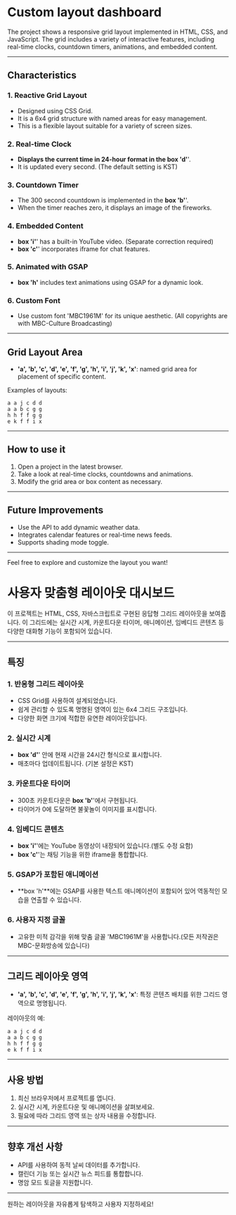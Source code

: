 # Custom layout dashboard

The project shows a responsive grid layout implemented in HTML, CSS, and JavaScript. The grid includes a variety of interactive features, including real-time clocks, countdown timers, animations, and embedded content.

---

## Characteristics

### 1. Reactive Grid Layout
- Designed using CSS Grid.
- It is a 6x4 grid structure with named areas for easy management.
- This is a flexible layout suitable for a variety of screen sizes.

### 2. Real-time Clock
- **Displays the current time in 24-hour format in the box 'd'**'.
- It is updated every second. (The default setting is KST)

### 3. Countdown Timer
- The 300 second countdown is implemented in the **box 'b'**'.
- When the timer reaches zero, it displays an image of the fireworks.

### 4. Embedded Content
- **box 'i'**' has a built-in YouTube video. (Separate correction required)
- **box 'c'**' incorporates iframe for chat features.

### 5. Animated with GSAP
- **box 'h'** includes text animations using GSAP for a dynamic look.

### 6. Custom Font
- Use custom font 'MBC1961M' for its unique aesthetic. (All copyrights are with MBC-Culture Broadcasting)

---

## Grid Layout Area
- **'a', 'b', 'c', 'd', 'e', 'f', 'g', 'h', 'i', 'j', 'k', 'x'**: named grid area for placement of specific content.

Examples of layouts:
```
a a j c d d
a a b c g g
h h f f g g
e k f f i x
```

---

## How to use it

1. Open a project in the latest browser.
2. Take a look at real-time clocks, countdowns and animations.
3. Modify the grid area or box content as necessary.

---

## Future Improvements
- Use the API to add dynamic weather data.
- Integrates calendar features or real-time news feeds.
- Supports shading mode toggle.

---

Feel free to explore and customize the layout you want!



# 사용자 맞춤형 레이아웃 대시보드

이 프로젝트는 HTML, CSS, 자바스크립트로 구현된 응답형 그리드 레이아웃을 보여줍니다. 이 그리드에는 실시간 시계, 카운트다운 타이머, 애니메이션, 임베디드 콘텐츠 등 다양한 대화형 기능이 포함되어 있습니다.

---

## 특징

### 1. 반응형 그리드 레이아웃
- CSS Grid를 사용하여 설계되었습니다.
- 쉽게 관리할 수 있도록 명명된 영역이 있는 6x4 그리드 구조입니다.
- 다양한 화면 크기에 적합한 유연한 레이아웃입니다.

### 2. 실시간 시계
- **box 'd'**' 안에 현재 시간을 24시간 형식으로 표시합니다.
- 매초마다 업데이트됩니다. (기본 설정은 KST)

### 3. 카운트다운 타이머
- 300초 카운트다운은 **box 'b'**'에서 구현됩니다.
- 타이머가 0에 도달하면 불꽃놀이 이미지를 표시합니다.

### 4. 임베디드 콘텐츠
- **box 'i'**'에는 YouTube 동영상이 내장되어 있습니다.(별도 수정 요함)
- **box 'c'**'는 채팅 기능을 위한 iframe을 통합합니다.

### 5. GSAP가 포함된 애니메이션
- **box 'h'**에는 GSAP를 사용한 텍스트 애니메이션이 포함되어 있어 역동적인 모습을 연출할 수 있습니다.

### 6. 사용자 지정 글꼴
- 고유한 미적 감각을 위해 맞춤 글꼴 'MBC1961M'을 사용합니다.(모든 저작권은 MBC-문화방송에 있습니다)

---

## 그리드 레이아웃 영역
- **'a', 'b', 'c', 'd', 'e', 'f', 'g', 'h', 'i', 'j', 'k', 'x'**: 특정 콘텐츠 배치를 위한 그리드 영역으로 명명됩니다.

레이아웃의 예:
```
a a j c d d
a a b c g g
h h f f g g
e k f f i x
```

---

## 사용 방법

1. 최신 브라우저에서 프로젝트를 엽니다.
2. 실시간 시계, 카운트다운 및 애니메이션을 살펴보세요.
3. 필요에 따라 그리드 영역 또는 상자 내용을 수정합니다.

---

## 향후 개선 사항
- API를 사용하여 동적 날씨 데이터를 추가합니다.
- 캘린더 기능 또는 실시간 뉴스 피드를 통합합니다.
- 명암 모드 토글을 지원합니다.

---

원하는 레이아웃을 자유롭게 탐색하고 사용자 지정하세요!
